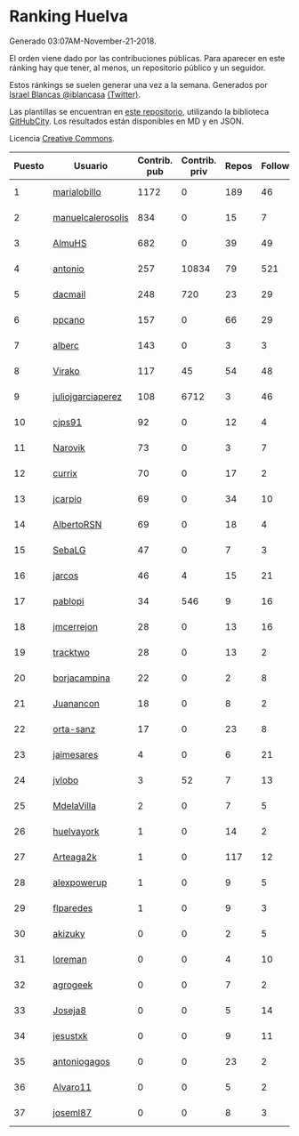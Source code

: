 # Ranking Huelva

Generado 03:07AM-November-21-2018.

El orden viene dado por las contribuciones públicas. Para aparecer en este ránking hay que tener, al menos, un repositorio público y un seguidor.

Estos ránkings se suelen generar una vez a la semana. Generados por [Israel Blancas @iblancasa](https://github.com/iblancasa/) [(Twitter)](https://twitter.com/iblancasa).

Las plantillas se encuentran en [este repositorio](https://github.com/iblancasa/GH-Spanish-Ranking), utilizando la biblioteca [GitHubCity](https://github.com/iblancasa/GitHubCity). Los resultados están disponibles en MD y en JSON.

Licencia [Creative Commons](https://creativecommons.org/licenses/by/4.0/).

| Puesto   |  Usuario  | Contrib. pub | Contrib. priv |Repos| Followers | Desde |  Avatar  |
|----------|-----------|--------------|---------------|-----|-----------|-------|----------|
|1|[marialobillo](https://github.com/marialobillo)|1172|0|189|46|2011-10-22|![marialobillo]()|
|2|[manuelcalerosolis](https://github.com/manuelcalerosolis)|834|0|15|7|2012-12-20|![manuelcalerosolis]()|
|3|[AlmuHS](https://github.com/AlmuHS)|682|0|39|49|2015-10-11|![AlmuHS]()|
|4|[antonio](https://github.com/antonio)|257|10834|79|521|2008-07-19|![antonio]()|
|5|[dacmail](https://github.com/dacmail)|248|720|23|29|2008-05-28|![dacmail]()|
|6|[ppcano](https://github.com/ppcano)|157|0|66|29|2011-06-02|![ppcano]()|
|7|[alberc](https://github.com/alberc)|143|0|3|3|2016-10-08|![alberc]()|
|8|[Virako](https://github.com/Virako)|117|45|54|48|2011-05-28|![Virako]()|
|9|[juliojgarciaperez](https://github.com/juliojgarciaperez)|108|6712|3|46|2015-08-26|![juliojgarciaperez]()|
|10|[cjps91](https://github.com/cjps91)|92|0|12|4|2017-11-08|![cjps91]()|
|11|[Narovik](https://github.com/Narovik)|73|0|3|7|2016-06-12|![Narovik]()|
|12|[currix](https://github.com/currix)|70|0|17|2|2013-12-21|![currix]()|
|13|[jcarpio](https://github.com/jcarpio)|69|0|34|10|2010-11-23|![jcarpio]()|
|14|[AlbertoRSN](https://github.com/AlbertoRSN)|69|0|18|4|2015-09-30|![AlbertoRSN]()|
|15|[SebaLG](https://github.com/SebaLG)|47|0|7|3|2015-11-17|![SebaLG]()|
|16|[jarcos](https://github.com/jarcos)|46|4|15|21|2011-07-23|![jarcos]()|
|17|[pablopi](https://github.com/pablopi)|34|546|9|16|2014-02-19|![pablopi]()|
|18|[jmcerrejon](https://github.com/jmcerrejon)|28|0|13|16|2012-07-09|![jmcerrejon]()|
|19|[tracktwo](https://github.com/tracktwo)|28|0|13|2|2014-09-21|![tracktwo]()|
|20|[borjacampina](https://github.com/borjacampina)|22|0|2|8|2010-12-08|![borjacampina]()|
|21|[Juanancon](https://github.com/Juanancon)|18|0|8|2|2016-04-29|![Juanancon]()|
|22|[orta-sanz](https://github.com/orta-sanz)|17|0|23|8|2013-01-22|![orta-sanz]()|
|23|[jaimesares](https://github.com/jaimesares)|4|0|6|21|2012-09-28|![jaimesares]()|
|24|[jvlobo](https://github.com/jvlobo)|3|52|7|13|2013-10-12|![jvlobo]()|
|25|[MdelaVilla](https://github.com/MdelaVilla)|2|0|7|5|2012-07-18|![MdelaVilla]()|
|26|[huelvayork](https://github.com/huelvayork)|1|0|14|2|2011-03-29|![huelvayork]()|
|27|[Arteaga2k](https://github.com/Arteaga2k)|1|0|117|12|2012-05-11|![Arteaga2k]()|
|28|[alexpowerup](https://github.com/alexpowerup)|1|0|9|5|2015-04-20|![alexpowerup]()|
|29|[flparedes](https://github.com/flparedes)|1|0|9|3|2015-06-28|![flparedes]()|
|30|[akizuky](https://github.com/akizuky)|0|0|2|5|2011-09-08|![akizuky]()|
|31|[loreman](https://github.com/loreman)|0|0|4|10|2010-11-19|![loreman]()|
|32|[agrogeek](https://github.com/agrogeek)|0|0|7|2|2009-04-01|![agrogeek]()|
|33|[Joseja8](https://github.com/Joseja8)|0|0|5|14|2014-07-12|![Joseja8]()|
|34|[jesustxk](https://github.com/jesustxk)|0|0|9|11|2014-07-01|![jesustxk]()|
|35|[antoniogagos](https://github.com/antoniogagos)|0|0|23|2|2015-09-18|![antoniogagos]()|
|36|[Alvaro11](https://github.com/Alvaro11)|0|0|5|2|2014-09-26|![Alvaro11]()|
|37|[joseml87](https://github.com/joseml87)|0|0|8|3|2016-01-13|![joseml87]()|
